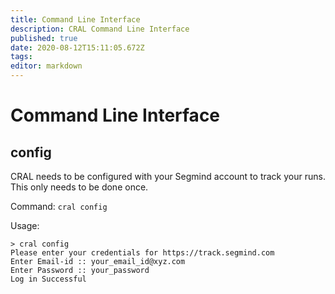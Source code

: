 ```yaml
---
title: Command Line Interface
description: CRAL Command Line Interface
published: true
date: 2020-08-12T15:11:05.672Z
tags: 
editor: markdown
---
```


# Command Line Interface

## config
CRAL needs to be configured with your Segmind account to track your runs. This only needs to be done once.

Command: `cral config`

Usage:
```Shell
> cral config
Please enter your credentials for https://track.segmind.com
Enter Email-id :: your_email_id@xyz.com
Enter Password :: your_password
Log in Successful
```

